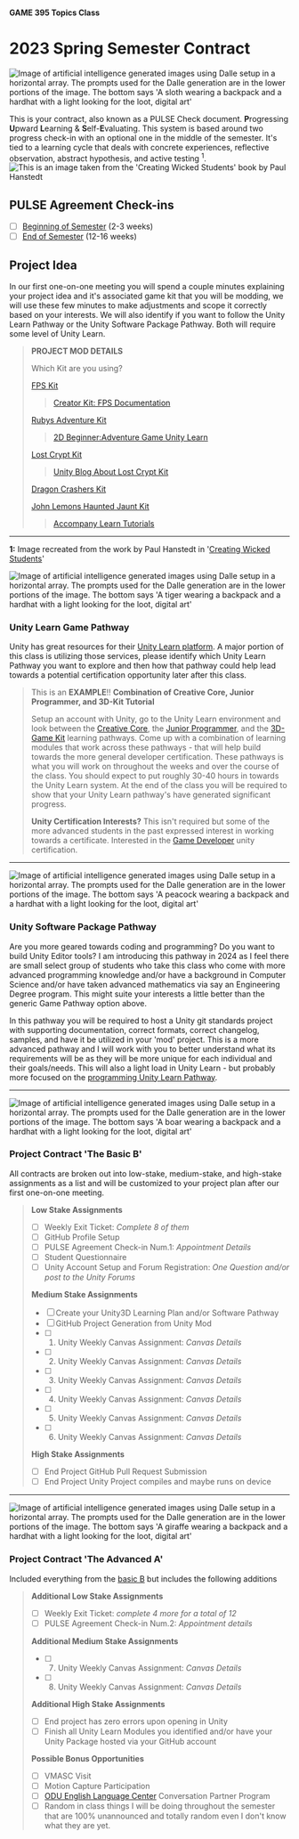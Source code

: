 #### GAME 395 Topics Class

# 2023 Spring Semester Contract

<Image>
<a name="Dalle GenerationSloth"></a>
<img src="Images\SlothLoot-01.png" alt="Image of artificial intelligence generated images using Dalle setup in a horizontal array. The prompts used for the Dalle generation are in the lower portions of the image. The bottom says 'A sloth wearing a backpack and a hardhat with a light looking for the loot, digital art'" title="PulseHeader" class="centerheader"/>
</Image>

This is your contract, also known as a PULSE Check document. **P**rogressing **U**pward **L**earning & **S**elf-**E**valuating. This system is based around two progress check-in with an optional one in the middle of the semester. It's tied to a learning cycle that deals with concrete experiences, reflective observation, abstract hypothesis, and active testing <sup>1</sup>.
<br>
<Image>
<a name="Learning_Cycle"></a>
<img src="Images\learningCycle.png" alt="This is an image taken from the 'Creating Wicked Students' book by Paul Hanstedt" title="Learning Cycle" class="centersml"/>
</Image>

## PULSE Agreement Check-ins

- [ ] [Beginning of Semester](https://outlook.office.com/bookwithme/user/a264cdcc1bda4ce4884e4b052b89bdc3@odu.edu/meetingtype/RDiapeLfhkq1XJ5topb6_g2?anonymous) (2-3 weeks)
- [ ] [End of Semester](https://outlook.office.com/bookwithme/user/a264cdcc1bda4ce4884e4b052b89bdc3@odu.edu/meetingtype/RDiapeLfhkq1XJ5topb6_g2?anonymous) (12-16 weeks)

## Project Idea

In our first one-on-one meeting you will spend a couple minutes explaining your project idea and it's associated game kit that you will be modding, we will use these few minutes to make adjustments and scope it correctly based on your interests. We will also identify if you want to follow the Unity Learn Pathway or the Unity Software Package Pathway. Both will require some level of Unity Learn.

>**PROJECT MOD DETAILS**
>
>Which Kit are you using?
>
>[FPS Kit](https://assetstore.unity.com/packages/templates/tutorials/unity-learn-creator-kit-fps-urp-149310)
>>[Creator Kit: FPS Documentation](https://connect-prd-cdn.unity.com/20200317/7a981784-430a-4a3c-8423-302fe220e6d7/Creator%20Kit%20FPS%20_%20Manual.pdf?_ga=2.64360742.80582338.1591013493-1342451260.1583957029)
>
>[Rubys Adventure Kit](https://assetstore.unity.com/packages/templates/tutorials/unity-learn-2d-beginner-complete-project-urp-140253)
>>[2D Beginner:Adventure Game Unity Learn](https://learn.unity.com/course/2d-beginner-adventure-game)
>
>[Lost Crypt Kit](https://assetstore.unity.com/packages/essentials/tutorial-projects/lost-crypt-2d-sample-project-158673)
>>[Unity Blog About Lost Crypt Kit](https://blogs.unity3d.com/2019/12/18/download-our-new-2d-sample-project-lost-crypt/)
>
>[Dragon Crashers Kit](https://assetstore.unity.com/packages/essentials/tutorial-projects/dragon-crashers-2d-sample-project-190721)
>
>[John Lemons Haunted Jaunt Kit](https://assetstore.unity.com/packages/essentials/tutorial-projects/unity-learn-3d-beginner-complete-project-urp-143846)
>>[Accompany Learn Tutorials](https://learn.unity.com/project/john-lemon-s-haunted-jaunt-3d-beginner)

***
**1:** Image recreated from the work by Paul Hanstedt in '[Creating Wicked Students](https://www.amazon.com/Creating-Wicked-Students-Designing-Courses/dp/1620366975)'

<div style="page-break-after: always;"></div>

<Image>
<a name="Dalle GenerationTiger"></a>
<img src="Images\TigerLoot-01.png" alt="Image of artificial intelligence generated images using Dalle setup in a horizontal array. The prompts used for the Dalle generation are in the lower portions of the image. The bottom says 'A tiger wearing a backpack and a hardhat with a light looking for the loot, digital art'" title="CertificationHeader" class="centerheader"/>
</Image>

### Unity Learn Game Pathway

Unity has great resources for their [Unity Learn platform](https://learn.unity.com/). A major portion of this class is utilizing those services, please identify which Unity Learn Pathway you want to explore and then how that pathway could help lead towards a potential certification opportunity later after this class.

> This is an **EXAMPLE**!!
>**Combination of Creative Core, Junior Programmer, and 3D-Kit Tutorial**
>
> Setup an account with Unity, go to the Unity Learn environment and look between the [Creative Core](https://learn.unity.com/pathway/creative-core), the [Junior Programmer](https://learn.unity.com/pathway/junior-programmer), and the [3D-Game Kit](https://learn.unity.com/project/3d-game-kit) learning pathways. Come up with a combination of learning modules that work across these pathways - that will help build towards the more general developer certification. These pathways is what you will work on throughout the weeks and over the course of the class. You should expect to put roughly 30-40 hours in towards the Unity Learn system. At the end of the class you will be required to show that your Unity Learn pathway's have generated significant progress.
>
>**Unity Certification Interests?**
>This isn't required but some of the more advanced students in the past expressed interest in working towards a certificate.
>Interested in the [Game Developer](https://unity.com/products/unity-certifications) unity certification.
>

***

<div style="page-break-after: always;"></div>

<Image>
<a name="Dalle GenerationBoar"></a>
<img src="Images\PeacockLoot-01.png" alt="Image of artificial intelligence generated images using Dalle setup in a horizontal array. The prompts used for the Dalle generation are in the lower portions of the image. The bottom says 'A peacock wearing a backpack and a hardhat with a light looking for the loot, digital art'" title="PulseGradeBHeader" class="centerheader"/>
</Image>

### Unity Software Package Pathway

Are you more geared towards coding and programming? Do you want to build Unity Editor tools? I am introducing this pathway in 2024 as I feel there are small select group of students who take this class who come with more advanced programming knowledge and/or have a background in Computer Science and/or have taken advanced mathematics via say an Engineering Degree program. This might suite your interests a little better than the generic Game Pathway option above.

In this pathway you will be required to host a Unity git standards project with supporting documentation, correct formats, correct changelog, samples, and have it be utilized in your 'mod' project. This is a more advanced pathway and I will work with you to better understand what its requirements will be as they will be more unique for each individual and their goals/needs. This will also a light load in Unity Learn - but probably more focused on the [programming Unity Learn Pathway](https://learn.unity.com/course/create-with-code).

***

<div style="page-break-after: always;"></div>

<Image>
<a name="Dalle GenerationBoar"></a>
<img src="Images\BoarLoot-01.png" alt="Image of artificial intelligence generated images using Dalle setup in a horizontal array. The prompts used for the Dalle generation are in the lower portions of the image. The bottom says 'A boar wearing a backpack and a hardhat with a light looking for the loot, digital art'" title="PulseGradeBHeader" class="centerheader"/>
</Image>

### Project Contract 'The Basic B'

All contracts are broken out into low-stake, medium-stake, and high-stake assignments as a list and will be customized to your project plan after our first one-on-one meeting.
>**Low Stake Assignments**
>
>- [ ] Weekly Exit Ticket: *Complete 8 of them*
>- [ ] GitHub Profile Setup
>- [ ] PULSE Agreement Check-in Num.1: *Appointment Details*
>- [ ] Student Questionnaire
>- [ ] Unity Account Setup and Forum Registration: *One Question and/or post to the Unity Forums*
>
>**Medium Stake Assignments**
>
>- [ ] Create your Unity3D Learning Plan and/or Software Pathway
>- [ ] GitHub Project Generation from Unity Mod
>- [ ] 1. Unity Weekly Canvas Assignment: *Canvas Details*
>- [ ] 2. Unity Weekly Canvas Assignment: *Canvas Details*
>- [ ] 3. Unity Weekly Canvas Assignment: *Canvas Details*
>- [ ] 4. Unity Weekly Canvas Assignment: *Canvas Details*
>- [ ] 5. Unity Weekly Canvas Assignment: *Canvas Details*
>- [ ] 6. Unity Weekly Canvas Assignment: *Canvas Details*
>
>**High Stake Assignments**
>
>- [ ] End Project GitHub Pull Request Submission
>- [ ] End Project Unity Project compiles and maybe runs on device

***
<div style="page-break-after: always;"></div>

<Image>
<a name="Dalle GenerationGiraffe"></a>
<img src="Images\GiraffeLoot-01.png" alt="Image of artificial intelligence generated images using Dalle setup in a horizontal array. The prompts used for the Dalle generation are in the lower portions of the image. The bottom says 'A giraffe wearing a backpack and a hardhat with a light looking for the loot, digital art'" title="PulseGradeAHeader" class="centerheader"/>
</Image>

### Project Contract 'The Advanced A'

Included everything from the [basic B](#pulse-basic-b) but includes the following additions

>**Additional Low Stake Assignments**
>
>- [ ] Weekly Exit Ticket: *complete 4 more for a total of 12*
>- [ ] PULSE Agreement Check-in Num.2: *Appointment details*
>
>**Additional Medium Stake Assignments**
>
>- [ ] 7. Unity Weekly Canvas Assignment: *Canvas Details*
>- [ ] 8. Unity Weekly Canvas Assignment: *Canvas Details*
>
>**Additional High Stake Assignments**
>
>- [ ] End project has zero errors upon opening in Unity
>- [ ] Finish all Unity Learn Modules you identified and/or have your Unity Package hosted via your GitHub account
>
>**Possible Bonus Opportunities**
>
>- [ ] VMASC Visit
>- [ ] Motion Capture Participation
>- [ ] [ODU English Language Center](https://ww1.odu.edu/elc) Conversation Partner Program
>- [ ] Random in class things I will be doing throughout the semester that are 100% unannounced and totally random even I don't know what they are yet.
